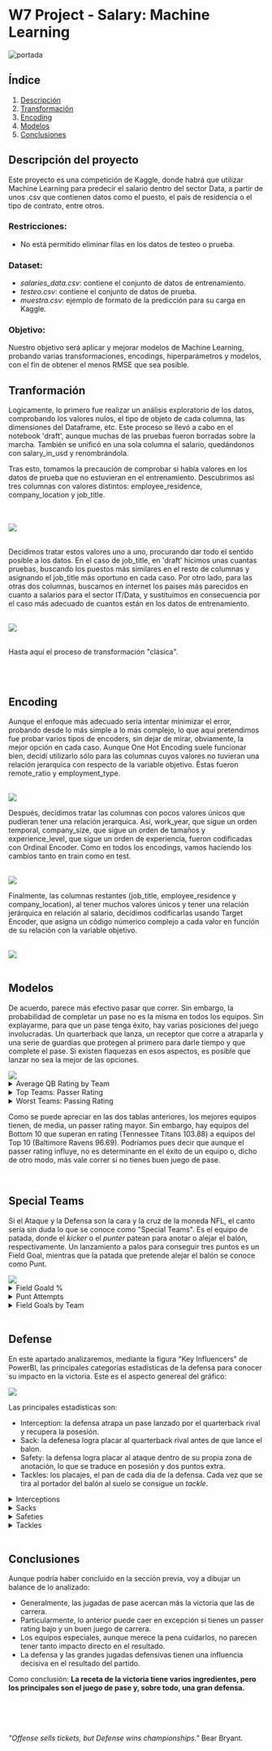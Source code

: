 # W7 Project - Salary: Machine Learning

![portada](https://github.com/CharlyKill7/Salary-Machine-Learning/blob/main/img/money.png)

## Índice

1. [Descripción](#descripción)
2. [Transformación](#transformacion)
3. [Encoding](#encoding)
4. [Modelos](#modelos)
5. [Conclusiones](#conclusion)


<a name="descripción"/>

## Descripción del proyecto

Este proyecto es una competición de Kaggle, donde habrá que utilizar Machine Learning para predecir el salario dentro del sector Data, a partir de unos .csv que contienen datos como el puesto, el país de residencia o el tipo de contrato, entre otros. 

### Restricciones:
- No está permitido eliminar filas en los datos de testeo o prueba.

### Dataset:
- <em>salaries_data.csv</em>: contiene el conjunto de datos de entrenamiento.
- <em>testeo.csv</em>: contiene el conjunto de datos de prueba.
- <em>muestra.csv</em>: ejemplo de formato de la predicción para su carga en Kaggle.

### Objetivo:
 
Nuestro objetivo será aplicar y mejorar modelos de Machine Learning, probando varias transformaciones, encodings, hiperparámetros y modelos, con el fin de obtener el menos RMSE que sea posible.

 
 <a name="transformacion"/>
 
## Tranformación

Logicamente, lo primero fue realizar un análisis exploratorio de los datos, comprobando los valores nulos, el tipo de objeto de cada columna, las dimensiones del Dataframe, etc. Este proceso se llevó a cabo en el notebook 'draft', aunque muchas de las pruebas fueron borradas sobre la marcha. También se unificó en una sola columna el salario, quedándonos con salary_in_usd y renombrándola.

Tras esto, tomamos la precaución de comprobar si había valores en los datos de prueba que no estuvieran en el entrenamiento. Descubrimos así tres columnas con valores distintos: employee_residence, company_location y job_title.

<br>
<br>

<img src="https://github.com/CharlyKill7/Salary-Machine-Learning/blob/main/img/tra_1.png" />

<br>
<br>

Decidimos tratar estos valores uno a uno, procurando dar todo el sentido posible a los datos. En el caso de job_title, en 'draft' hicimos unas cuantas pruebas, buscando los puestos más similares en el resto de columnas y asignando el job_title más oportuno en cada caso. Por otro lado, para las otras dos columnas, buscamos en internet los paises más parecidos en cuanto a salarios para el sector IT/Data, y sustituimos en consecuencia por el caso más adecuado de cuantos están en los datos de entrenamiento.

<br>

<img src="https://github.com/CharlyKill7/Salary-Machine-Learning/blob/main/img/tra_2.png" />

<br>
<br>

Hasta aquí el proceso de transformación "clásica".

<br>
<br>

 <a name="encoding"/>
 
## Encoding

Aunque el enfoque más adecuado sería intentar minimizar el error, probando desde lo más simple a lo más complejo, lo que aquí pretendimos fue probar varios tipos de encoders, sin dejar de mirar, obviamente, la mejor opción en cada caso. Aunque One Hot Encoding suele funcionar bien, decidí utilizarlo sólo para las columnas cuyos valores no tuvieran una relación jerarquica con respecto de la variable objetivo. Éstas fueron remote_ratio y employment_type.

<br>

<img src="https://github.com/CharlyKill7/Salary-Machine-Learning/blob/main/img/one_hot.png" />

<br>

Después, decidimos tratar las columnas con pocos valores únicos que pudieran tener una relación jerarquica. Así, work_year, que sigue un orden temporal, company_size, que sigue un orden de tamaños y experience_level, que sigue un orden de experiencia, fueron codificadas con Ordinal Encoder. Como en todos los encodings, vamos haciendo los cambios tanto en train como en test.

<br>

<img src="https://github.com/CharlyKill7/Salary-Machine-Learning/blob/main/img/ordinal.png" />

<br>

Finalmente, las columnas restantes (job_title, employee_residence y company_location), al tener muchos valores únicos y tener una relación jerárquica en relación al salario, decidimos codificarlas usando Target Encoder, que asigna un código númerico complejo a cada valor en función de su relación con la variable objetivo.

<br>

<img src="https://github.com/CharlyKill7/Salary-Machine-Learning/blob/main/img/target.png" />

<br>
<br>

<a name="modelos"/>

## Modelos

De acuerdo, parece más efectivo pasar que correr. Sin embargo, la probabilidad de completar un pase no es la misma en todos los equipos. Sin explayarme, para que un pase tenga éxito, hay varias posiciones del juego involucradas. Un quarterback que lanza, un receptor que corre a atraparla y una serie de guardias que protegen al primero para darle tiempo y que complete el pase. Si existen flaquezas en esos aspectos, es posible que lanzar no sea la mejor de las opciones.

<img src="https://github.com/CharlyKill7/NFL-Success_Visualization/blob/main/images/pass_ratings.png" />

<details>
<summary>Average QB Rating by Team</summary>
<br>

 ![qb_rat](https://github.com/CharlyKill7/NFL-Success_Visualization/blob/main/images/qb_rat.png)
	
En este diagrama de barras vemos el "passer rating" medio por equipo, en función de si ganaron o no. Como ya aventuramos, parece que los mejores equipos de la liga están arriba en este gráfico, aunque hay excepciones que vale la pena mencionar. Baltimore Ravens, sexto equipo más exitoso del periodo estudiado, se encuentra entre los últimos en "passer rating". Pero, si echamos un vistazo a las tablas de la sección anterior, vemos que lo compensan con un número mayor de carreras, donde son más efectivos.

Otro caso interesante es el de Green Bay Packers, que supera con holgura a los mismísimos Patriots en este apartado. Esto se debe a la presencia de Aaron Rodgers, uno de los mejores QBs del siglo XXI. Como los Saints de Drew Brees, vuelcan su juega en el pase, y eso les hace ser más efectivos en general. 

</details>

<details>
<summary>Top Teams: Passer Rating</summary>
<br>

 ![top_rat](https://github.com/CharlyKill7/NFL-Success_Visualization/blob/main/images/top_rat.png)

</details>

<details>
<summary>Worst Teams: Passing Rating</summary>
<br>

![worst_rat](https://github.com/CharlyKill7/NFL-Success_Visualization/blob/main/images/worst_rat.png)

</details>
	
Como se puede apreciar en las dos tablas anteriores, los mejores equipos tienen, de media, un passer rating mayor. Sin embargo, hay equipos del Bottom 10 que superan en rating (Tennessee Titans 103.88) a equipos del Top 10 (Baltimore Ravens 96.69). Podríamos pues decir que aunque el passer rating influye, no es determinante en el éxito de un equipo o, dicho de otro modo, más vale correr si no tienes buen juego de pase. 

<br>

<a name="special"/>

## Special Teams
	
Si el Ataque y la Defensa son la cara y la cruz de la moneda NFL, el canto sería sin duda lo que se conoce como "Special Teams". Es el equipo de patada, donde el <em>kicker</em> o el <em>punter</em> patean para anotar o alejar el balón, respectivamente. Un lanzamiento a palos para conseguir tres puntos es un Field Goal, mientras que la patada que pretende alejar el balón se conoce como Punt. 

<img src="https://github.com/CharlyKill7/NFL-Success_Visualization/blob/main/images/spe_teams.png" />

<details>
<summary>Field Goald %</summary>
<br>

 ![fg](https://github.com/CharlyKill7/NFL-Success_Visualization/blob/main/images/fg.png)
	
Como vemos en el "Pie Chart", el porcentaje de acierto del Field Goal es mayor cuando se gana, aunque la diferencia no parece demasiado significativa. Esto se confirma con la gráfica inferior, donde podemos apreciar que las curvas son similares para diferencias de anotación muy amplias. Un mayor % de acierto es recomendable pero no decisivo para la victoria.

</details>

<details>
<summary>Punt Attempts</summary>
<br>

 ![punt](https://github.com/CharlyKill7/NFL-Success_Visualization/blob/main/images/punt.png)

Con los punt sucede más o menos lo mismo, puesto que el número de intentos es similar entre victorias y derrotas, y las gráficas son prácticamente paralelas para niveles de puntuación muy dispar. 

</details>

<details>
<summary>Field Goals by Team</summary>
<br>

![fg_teams](https://github.com/CharlyKill7/NFL-Success_Visualization/blob/main/images/fg_teams.png)

No obstante, en este último "Treemap" podemos observar (que no interactuar, para eso descargar y entrar en el archivo .pbix) que entre los equipos que más FGs anotan están la mayoría de conjuntos punteros de la liga, como los Patriots, los Seahawks o los Ravens. Es decir, tienen cierto peso específico en la victoria que sería un error desdeñar. 

</details>	

<br>
	
<a name="defense"/>

## Defense
	
En este apartado analizaremos, mediante la figura "Key Influencers" de PowerBI, las principales categorías estadísticas de la defensa para conocer su impacto en la victoria. Este es el aspecto genereal del gráfico:

<img src="https://github.com/CharlyKill7/NFL-Success_Visualization/blob/main/images/key1.png" />
	
Las principales estadísticas son:
- Interception: la defensa atrapa un pase lanzado por el quarterback rival y recupera la posesión. 
- Sack: la defenesa logra placar al quarterback rival antes de que lance el balon. 
- Safety: la defensa logra placar al ataque dentro de su propia zona de anotación, lo que se traduce en posesión y dos puntos extra. 
- Tackles: los placajes, el pan de cada día de la defensa. Cada vez que se tira al portador del balón al suelo se consigue un <em>tackle</em>.

<details>
<summary>Interceptions</summary>
<br>

 ![key1](https://github.com/CharlyKill7/NFL-Success_Visualization/blob/main/images/key1.png)

Cuando hay una intercepción (0.99 para ser exactos), la probabilidad de victoria se multiplica por 2,5 para el equipo que la consigue. A medida que aumenta el número, la victoria es cada vez más probable. 

</details>

<details>
<summary>Sacks</summary>
<br>

 ![key2](https://github.com/CharlyKill7/NFL-Success_Visualization/blob/main/images/key2.png)
	
Lo mismos sucede con los sacks, aunque no sean tan decisivos. Como vemos, la probabilidad de victoria es verdaderamente alta cuando la defensa consigue alcanzar al qb rival en cuatro o más ocasiones.  

</details>

<details>
<summary>Safeties</summary>
<br>

 ![key3](https://github.com/CharlyKill7/NFL-Success_Visualization/blob/main/images/key3.png)

En cuanto a los safeties, más de lo mismo. Conseguir al menos uno significa más opciones de llevarte la victoria. Es importante mencionar que lograrlo es algo relativamente raro y, por tanto, es un factor psicológico a considerar, pues que te hagan un "safety" suele desmoralizar al equipo.

</details>

<details>
<summary>Tackles</summary>
<br>

 ![key4](https://github.com/CharlyKill7/NFL-Success_Visualization/blob/main/images/key4.png)

Aquí, sin embargo, nos encontramos con la primera estadística defensiva que parece que, al aumentar, conlleva una menor probablidad de victoria. Esto es algo lógico, si entendemos que, cuanto más ataca el rival, más placajes tendrás que hacer. De hecho, el gráfico no deja dudas: cuantos menos placajes tengas que hacer por partido, más probable será ganarlo.

</details>

<br>		
<a name="conclusion"/>

## Conclusiones

Aunque podría haber concluido en la sección previa, voy a dibujar un balance de lo analizado:

- Generalmente, las jugadas de pase acercan más la victoria que las de carrera.
- Particularmente, lo anterior puede caer en excepción si tienes un passer rating bajo y un buen juego de carrera.
- Los equipos especiales, aunque merece la pena cuidarlos, no parecen tener tanto impacto directo en el resultado.
- La defensa y las grandes jugadas defensivas tienen una influencia decisiva en el resultado del partido. 
	
Como conclusión: 
<strong>La receta de la victoria tiene varios ingredientes, pero los principales son el juego de pase y, sobre todo, una gran defensa.</strong>
	
<br>
<br>
<br>
<br>
					<em>"Offense sells tickets, but Defense wins championships."</em> Bear Bryant.
	
<br>
<br>
